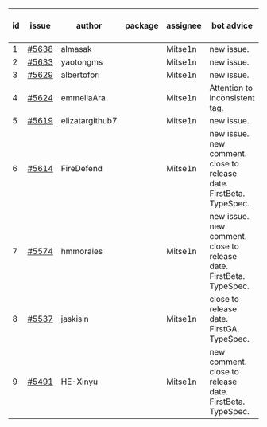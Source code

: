 | id | issue | author | package | assignee | bot advice | created date of issue | target release date | date from target |
| ------ | ------ | ------ | ------ | ------ | ------ | ------ | ------ | :-----: |
| 1 | [#5638](https://github.com/Azure/sdk-release-request/issues/5638) | almasak |  | Mitse1n | new issue. | 10-23 | 11-21 |  |
| 2 | [#5633](https://github.com/Azure/sdk-release-request/issues/5633) | yaotongms |  | Mitse1n | new issue. | 10-23 | 11-22 |  |
| 3 | [#5629](https://github.com/Azure/sdk-release-request/issues/5629) | albertofori |  | Mitse1n | new issue. | 10-22 | 11-22 |  |
| 4 | [#5624](https://github.com/Azure/sdk-release-request/issues/5624) | emmeliaAra |  | Mitse1n | Attention to inconsistent tag. | 10-22 | 11-22 |  |
| 5 | [#5619](https://github.com/Azure/sdk-release-request/issues/5619) | elizatargithub7 |  | Mitse1n | new issue. | 10-16 | 11-22 |  |
| 6 | [#5614](https://github.com/Azure/sdk-release-request/issues/5614) | FireDefend |  | Mitse1n | new issue. new comment. close to release date. FirstBeta. TypeSpec. | 10-15 | 10-25 | 0 |
| 7 | [#5574](https://github.com/Azure/sdk-release-request/issues/5574) | hmmorales |  | Mitse1n | new issue. new comment. close to release date. FirstBeta. TypeSpec. | 10-07 | 10-25 | 0 |
| 8 | [#5537](https://github.com/Azure/sdk-release-request/issues/5537) | jaskisin |  | Mitse1n | close to release date. FirstGA. TypeSpec. | 09-27 | 10-24 | -1 |
| 9 | [#5491](https://github.com/Azure/sdk-release-request/issues/5491) | HE-Xinyu |  | Mitse1n | new comment. close to release date. FirstBeta. TypeSpec. | 09-13 | 10-24 | -1 |
